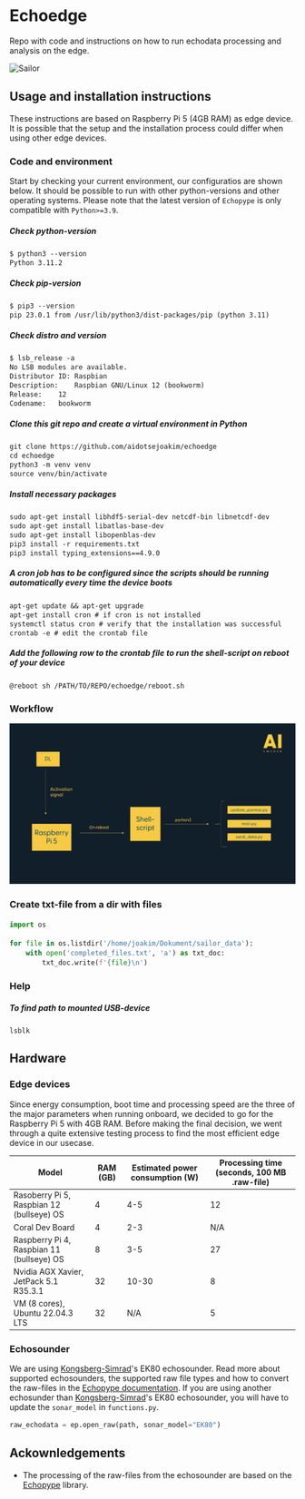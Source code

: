 # Echoedge
Repo with code and instructions on how to run echodata processing and analysis on the edge. 

![Sailor](https://www.slu.se/globalassets/ew/org/inst/aqua/externwebb/om-oss/forskningsinfrastruktur/aquasailor-jhentati-300.jpg?width=480&height=480&mode=crop&upscale=false&format=webp)

## Usage and installation instructions
These instructions are based on Raspberry Pi 5 (4GB RAM) as edge device. It is possible that the setup and the installation process could differ when using other edge devices. 

### Code and environment
Start by checking your current environment, our configuratios are shown below. It should be possible to run with other python-versions and other operating systems. Please note that the latest version of `Echopype` is only compatible with `Python>=3.9`.

##### Check python-version
```Shell
$ python3 --version
Python 3.11.2
```

##### Check pip-version
```Shell
$ pip3 --version
pip 23.0.1 from /usr/lib/python3/dist-packages/pip (python 3.11)
```

##### Check distro and version
```Shell
$ lsb_release -a
No LSB modules are available.
Distributor ID:	Raspbian
Description:	Raspbian GNU/Linux 12 (bookworm)
Release:	12
Codename:	bookworm
```

##### Clone this git repo and create a virtual environment in Python
```Shell
git clone https://github.com/aidotsejoakim/echoedge
cd echoedge
python3 -m venv venv
source venv/bin/activate
```

##### Install necessary packages
```Shell
sudo apt-get install libhdf5-serial-dev netcdf-bin libnetcdf-dev
sudo apt-get install libatlas-base-dev
sudo apt-get install libopenblas-dev
pip3 install -r requirements.txt
pip3 install typing_extensions==4.9.0
```


##### A cron job has to be configured since the scripts should be running automatically every time the device boots
```Shell
apt-get update && apt-get upgrade
apt-get install cron # if cron is not installed
systemctl status cron # verify that the installation was successful
crontab -e # edit the crontab file
```

##### Add the following row to the crontab file to run the shell-script on reboot of your device
```Shell
@reboot sh /PATH/TO/REPO/echoedge/reboot.sh
```


### Workflow
![Workflow](workflow.png)

### Create txt-file from a dir with files

```Python
import os 

for file in os.listdir('/home/joakim/Dokument/sailor_data'):
    with open('completed_files.txt', 'a') as txt_doc:
        txt_doc.write(f'{file}\n')
```

### Help
##### To find path to mounted USB-device
```Shell
lsblk
```

## Hardware

### Edge devices
Since energy consumption, boot time and processing speed are the three of the major parameters when running onboard, we decided to go for the Raspberry Pi 5 with 4GB RAM. Before making the final decision, we went through a quite extensive testing process to find the most efficient edge device in our usecase.

| **Model**  | **RAM (GB)** | **Estimated power consumption (W)** | **Processing time (seconds, 100 MB .raw-file)** |
|---------------|---------|---------|---------|
| Rasoberry Pi 5, Raspbian 12 (bullseye) OS | 4 | 4-5 | 12 | 0.655 | 0.828 |
| Coral Dev Board | 4 | 2-3 | N/A |
| Raspberry Pi 4, Raspbian 11 (bullseye) OS | 8 | 3-5 | 27 |
| Nvidia AGX Xavier, JetPack 5.1 R35.3.1 | 32 | 10-30 | 8 |
| VM (8 cores), Ubuntu 22.04.3 LTS| 32 | N/A | 5 |

### Echosounder 
We are using [Kongsberg-Simrad](https://www.kongsberg.com/maritime/contact/simrad/)'s EK80 echosounder. Read more about supported echosounders, the supported raw file types and how to convert the raw-files in the [Echopype documentation](https://echopype.readthedocs.io/en/stable/convert.html#conversion-operation). If you are using another echosunder than [Kongsberg-Simrad](https://www.kongsberg.com/maritime/contact/simrad/)'s EK80 echosounder, you will have to update the `sonar_model` in `functions.py`.

```Python
raw_echodata = ep.open_raw(path, sonar_model="EK80")
```

## Ackownledgements
* The processing of the raw-files from the echosounder are based on the [Echopype](https://echopype.readthedocs.io/en/stable/) library. 
